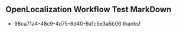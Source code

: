 ## OpenLocalization Workflow Test MarkDown
* 98ca71a4-48c9-4d75-8d40-9a1c5e3a5b06 
thanks!<!--HONumber=Mar16_HO2-->
